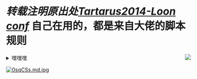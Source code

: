 # *转载注明原出处[Tartarus2014-Loon conf](https://github.com/Tartarus2014/For-own-use/blob/master/Loon/Loon_sd_cn.conf)* 自己在用的，都是来自大佬的脚本规则

<img align="right" src="https://github-readme-stats.vercel.app/api?username=weimeng666&show_icons=true&hide=stars,prs&hide_title=true&theme=cobalt&hide_border=true">

<details>
  <summary>嘿嘿嘿</summary>
  啥都没有，哈哈哈 
</details>

[![0sqCSs.md.jpg](https://s1.ax1x.com/2020/10/10/0sqCSs.md.jpg)](https://imgchr.com/i/0sqCSs)

